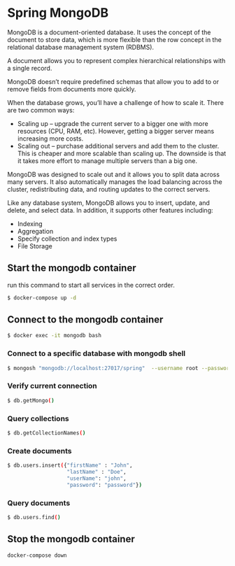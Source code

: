 # Spring MongoDB

MongoDB is a document-oriented database. It uses the concept of the document to store data, which is more flexible than the row concept in the relational database management system (RDBMS).

A document allows you to represent complex hierarchical relationships with a single record.

MongoDB doesn’t require predefined schemas that allow you to add to or remove fields from documents more quickly.

When the database grows, you’ll have a challenge of how to scale it. There are two common ways:

- Scaling up – upgrade the current server to a bigger one with more resources (CPU, RAM, etc). However, getting a bigger server means increasing more costs.
- Scaling out – purchase additional servers and add them to the cluster. This is cheaper and more scalable than scaling up. The downside is that it takes more effort to manage multiple servers than a big one.

MongoDB was designed to scale out and it allows you to split data across many servers. It also automatically manages the load balancing across the cluster, redistributing data, and routing updates to the correct servers.

Like any database system, MongoDB allows you to insert, update, and delete, and select data. In addition, it supports other features including:

- Indexing
- Aggregation
- Specify collection and index types
- File Storage


## Start the mongodb container

run this command to start all services in the correct order.

```bash
$ docker-compose up -d
```

## Connect to the mongodb container

```bash
$ docker exec -it mongodb bash
```

### Connect to a specific database with mongodb shell

```bash
$ mongosh "mongodb://localhost:27017/spring"  --username root --password password  --authenticationDatabase admin
```

### Verify current connection

```bash
$ db.getMongo()
```

### Query collections

```bash
$ db.getCollectionNames()
```

### Create documents

```bash
$ db.users.insert({"firstName" : "John",
                   "lastName" : "Doe",
                   "userName": "john",
                   "password": "password"})
```

### Query documents

```bash
$ db.users.find()
```

## Stop the mongodb container

```bash
docker-compose down
```